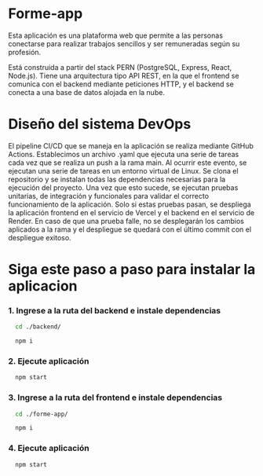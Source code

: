 # Forme-app

Esta aplicación es una plataforma web que permite a las personas conectarse para realizar trabajos sencillos y ser remuneradas según su profesión.

Está construida a partir del stack PERN (PostgreSQL, Express, React, Node.js). Tiene una arquitectura tipo API REST, en la que el frontend se comunica con el backend mediante peticiones HTTP, y el backend se conecta a una base de datos alojada en la nube.

# Diseño del sistema DevOps


El pipeline CI/CD que se maneja en la aplicación se realiza mediante GitHub Actions. Establecimos un archivo .yaml que ejecuta una serie de tareas cada vez que se realiza un push a la rama main. Al ocurrir este evento, se ejecutan una serie de tareas en un entorno virtual de Linux. Se clona el repositorio y se instalan todas las dependencias necesarias para la ejecución del proyecto. Una vez que esto sucede, se ejecutan pruebas unitarias, de integración y funcionales para validar el correcto funcionamiento de la aplicación. Solo si estas pruebas pasan, se despliega la aplicación frontend en el servicio de Vercel y el backend en el servicio de Render. En caso de que una prueba falle, no se desplegarán los cambios aplicados a la rama y el despliegue se quedará con el último commit con el despliegue exitoso.

# Siga este paso a paso para instalar la aplicacion

### 1. Ingrese a la ruta del backend e instale dependencias
```bash
  cd ./backend/
```
```bash
  npm i
```
### 2. Ejecute aplicación 
```bash
  npm start
```
### 3. Ingrese a la ruta del frontend e instale dependencias
```bash
  cd ./forme-app/
```
```bash
  npm i
```
### 4. Ejecute aplicación 
```bash
  npm start
```
